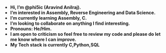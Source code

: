 * **Hi, I’m @phi5ic (Aravind Anilraj).** 
* **I’m interested in Assembly, Reverse Engineering and Data Science.** 
* **I’m currently learning Assembly, C.** 
* **I’m looking to collaborate on anything I find interesting.** 
* **Pronouns: He/Him.** 
* **I am open to criticism so feel free to review my code and please do let me know where I can improve.**
* **My Tech stack is currently C,Python,SQL**

<!---
phi5ic/phi5ic is a ✨ special ✨ repository because its `README.md` (this file) appears on your GitHub profile.
You can click the Preview link to take a look at your changes.
--->
